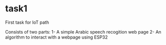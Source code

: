 # task1
First task for IoT path


Consists of two parts:
1- A simple Arabic speech recogition web page
2- An algorithm to interact with a webpage using ESP32
